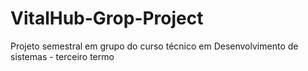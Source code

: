 # VitalHub-Grop-Project

Projeto semestral em grupo do curso técnico em Desenvolvimento de sistemas - terceiro termo
